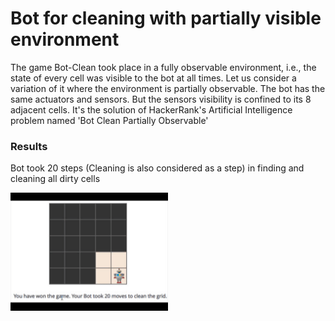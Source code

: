 # Bot for cleaning with partially visible environment
The game Bot-Clean took place in a fully observable environment, i.e., the state of every cell was visible to the bot at all times.
Let us consider a variation of it where the environment is partially observable. The bot has the same actuators and sensors. 
But the sensors visibility is confined to its 8 adjacent cells.
It's the solution of HackerRank's Artificial Intelligence problem named 'Bot Clean Partially Observable'

### Results
Bot took 20 steps (Cleaning is also considered as a step) in finding and cleaning all dirty cells

<img src = 'botClean_observable.gif' width = '50%'>
